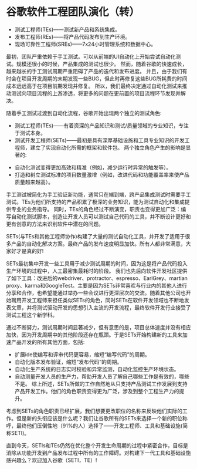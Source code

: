 # 谷歌软件工程团队演化（转）
+ 测试工程师(TEs)——测试新产品和系统集成。
+ 发布工程师(REs)——将产品代码发布到生产环境。
+ 现场可靠性工程师(SREs)——7x24小时管理系统和数据中心。

最初，团队严重依赖于手工测试。可以从前端的UI自动化上开始尝试自动化测试。规模还很小的时候，产品集成的测试也很少。
然而，随着谷歌的快速成长，越来越长的手工测试周期严重阻碍了产品的迭代和发布进度。
并且，由于我们有时会在项目开发周期的末期发现一些BUG，但此时再修复这些BUG所耗费的时间成本远远高于在项目前期发现并修复。
所以，我们最终决定通过自动化测试来推动测试向项目流程的上游渗透，将更多的问题在更前置的项目流程环节发现并解决。

随着手工测试过渡到自动化流程，谷歌开始出现两个独立的测试角色:
+ 测试工程师(TEs)——有着资深的产品知识和测试/质量领域的专业知识，专注于测试本身。
+ 测试开发工程师(SETs)——最初是具有深厚基础设施和工具专业知识的开发工程师，建立了实现自动化所需的框架和软件包。
两个独立角色产生的影响是显著的:
- 自动化测试变得更加高效和精准（例如，减少运行时异常的触发等）。
- 打造和树立测试标准的项目数量激增（例如，改进代码和功能覆盖率来使产品质量越来越高）。

手工测试被简化为手工验证新功能，通常只在端到端，跨产品集成测试时需要手工测试。TEs为他们所支持的产品积累了极深的业务知识，能为测试自动化和集成提供专业的业务指导。
同时，TEs的角色经过不断演变，职责也变得更加广泛：编写自动化测试脚本，创造让开发人员可以测试自己代码的工具，并不断设计更好和更有创意的方法来识别软件中潜在的问题。

SETs(与TEs和其他工程师协作)构建了大量的测试自动化工具，并开发了适用于很多产品的自动化解决方案。最终产品的发布速度明显加快。所有人都非常满意，大家好才是真的好!

SETs最初集中开发一些工具用于减少测试周期的时间，因为这是将产品代码投入生产环境的过程中，人工最密集最耗时的阶段。
我们也先后向软件开发社区提供了如下工具：改进后的webdriver、protractor、espresso、EarlGrey、martian proxy、karma和GoogleTest。主要是因为SETs非常喜欢与行业内的其他人进行分享和合作，也希望能通过举办一些会议进行更深层次的交流。随着其他公司也开始聘用开发工程师来担任类似SETs的角色，同时SETs在软件开发领域也不断地发表文章，并将测试驱动开发的思想引入主流的开发流程，最终软件开发行业接受了测试工程这个新学科。

通过不断努力，测试周期时间显著减少，但有意思的是，项目总体速度并没有相应加快，因为开发周期中的其他阶段还存在瓶颈。于是SETs开始构建新的工具来加速产品开发的所有其他方面，包括:
+ 扩展ide使编写和评审代码更容易，缩短“编写代码”的周期。
+ 自动化版本发布验证，缩短“发布代码”的周期。
+ 自动化生产系统的日志实时校验和异常监测，自动化监控生产环境状态。
+ 自动测量开发人员的生产力，帮助开发人员了解自己哪些工作是有效的，哪些不是。
综上所述，SETs所做的工作自然地从只支持产品测试工作发展到支持产品开发工作。他们的角色职责变得更为广泛，涉及到整个工程生产力的提升。

考虑到SETs的角色职责已经扩展，我们想要更改职位的名称来反映他们实际的工作。但是新的头衔应该是什么呢？我们让谷歌所有的SETs来选择一个新的职位称呼，最终他们压倒性地（91%的人）选择了——开发工程师、工具和基础设施(简称SETI)。

直到今天，SETIs和TEs仍然在优化整个开发生命周期的过程中紧密合作，目标是消除从功能开发到产品发布过程中所有的工作障碍。对构建下一代工具和基础设施感兴趣么？欢迎加入谷歌（SETI，TE）!